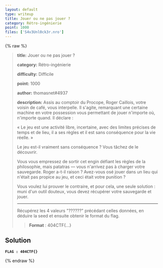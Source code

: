 ```yaml
---
layout: default
type: writeup
title: Jouer ou ne pas jouer ?
category: Rétro-ingénierie
point: 1000
files: ['S4v3Unl0ck3r.nro']
---
```


{% raw %}
> **title:** Jouer ou ne pas jouer ?
>
> **category:** Rétro-ingénierie
>
> **difficulty:** Difficile
>
> **point:** 1000
>
> **author:** thomasnet#4937
>
> **description:**
> Assis au comptoir du Procope, Roger Caillois, votre voisin de café, vous interpelle. Il s'agite, remarquant une certaine machine en votre possession vous permettant de jouer n'importe où, n'importe quand. Il déclare : 
> 
> « Le jeu est une activité libre, incertaine, avec des limites précises de temps et de lieu, il a ses règles et il est sans conséquence pour la vie réelle. »
> 
> Le jeu est-il vraiment sans conséquence ? Vous tâchez de le découvrir.
> 
> Vous vous empressez de sortir cet engin défiant les règles de la philosophie, mais patatras — vous n'arrivez pas à charger votre sauvegarde. Roger a-t-il raison ? Avez-vous osé jouer dans un lieu qui n'était pas propice au jeu, et ceci était votre punition ?
> 
> Vous voulez lui prouver le contraire, et pour cela, une seule solution : muni d'un outil douteux, vous devez récupérer votre sauvegarde et jouer.
> 
> ***
> 
> Récupérez les 4 valeurs "??????" précédant celles données, en déduire la seed et ensuite obtenir le format du flag.
> 
> > **Format** : 404CTF{...}

## Solution


**`FLAG : 404CTF{}`**

{% endraw %}